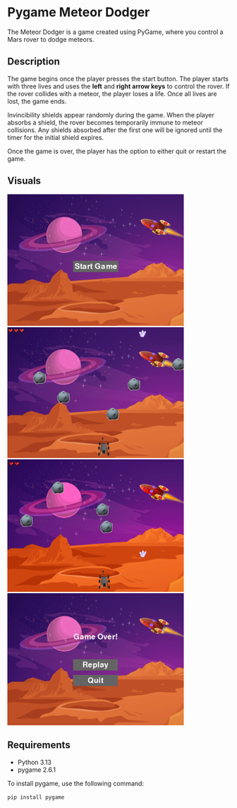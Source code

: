# Pygame Meteor Dodger  
The Meteor Dodger is a game created using PyGame, where you control a Mars rover to dodge meteors.

## Description  
The game begins once the player presses the start button. The player starts with three lives and uses the **left** and **right arrow keys** to control the rover. If the rover collides with a meteor, the player loses a life. Once all lives are lost, the game ends.  

Invincibility shields  appear randomly during the game. When the player absorbs a shield, the rover becomes temporarily immune to meteor collisions. Any shields absorbed after the first one will be ignored until the timer for the initial shield expires.  

Once the game is over, the player has the option to either quit or restart the game.

## Visuals 
<img src="assets/screenshots/img5.png" alt="Game Screenshot" width="400"/>
<img src="assets/screenshots/img2.png" alt="Game Screenshot" width="400"/>
<img src="assets/screenshots/img.png" alt="Game Screenshot" width="400"/>
<img src="assets/screenshots/img4.png" alt="Game Screenshot" width="400"/>

## Requirements  
- Python 3.13  
- pygame 2.6.1  

To install pygame, use the following command:  
```bash  
pip install pygame  
